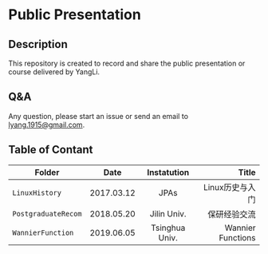 # Public Presentation

## Description

This repository is created to record and share the public presentation or course delivered by YangLi.

## Q&A

Any question, please start an issue or send an email to <lyang.1915@gmail.com>.

## Table of Contant

| Folder | Date | Instatution | Title |
| - | :-: | :-: | -:|
| `LinuxHistory` | 2017.03.12| JPAs | Linux历史与入门 |
| `PostgraduateRecom` | 2018.05.20 | Jilin Univ. | 保研经验交流 |
| `WannierFunction` | 2019.06.05| Tsinghua Univ.| Wannier Functions |  